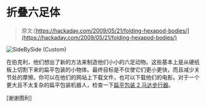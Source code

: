 # 折叠六足体

> 原文:[https://hackaday.com/2009/05/21/folding-hexapod-bodies/](https://hackaday.com/2009/05/21/folding-hexapod-bodies/)

![SideBySide (Custom)](../Images/dfec96c51533161f58d1c3628b702e79.png "SideBySide (Custom)")

在伯克利，他们想出了新的方法来制造他们小小的六足动物。这些基本上是从硬纸板上切割下来的扁平包装的小物体。最终目标是不仅使它们更小更快，而且减少关节处的摩擦。你可以在他们的网站上下载文件，也可以下载他们的电影。对于一个更大且不太复杂的扁平包装机器人，检查一下[扁平包装 2 马达步行器](http://hackaday.com/2009/02/20/flatpack-walker/)。

[谢谢图利]